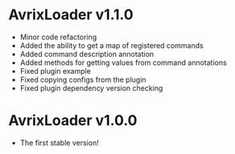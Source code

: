 # AvrixLoader v1.1.0

- Minor code refactoring
- Added the ability to get a map of registered commands
- Added command description annotation
- Added methods for getting values from command annotations
- Fixed plugin example
- Fixed copying configs from the plugin
- Fixed plugin dependency version checking

# AvrixLoader v1.0.0

- The first stable version!